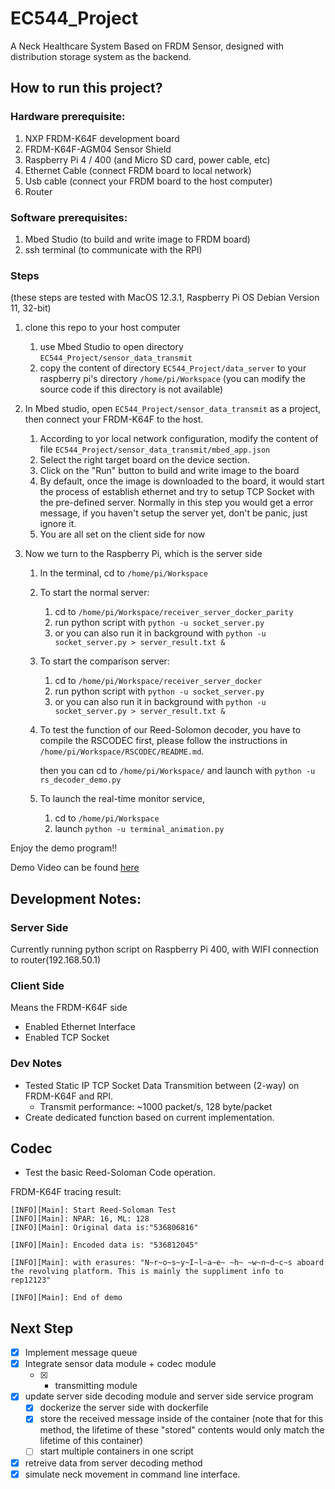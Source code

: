 # EC544_Project
A Neck Healthcare System Based on FRDM Sensor, designed with distribution storage system as the backend.

## How to run this project?

### Hardware prerequisite:
1. NXP FRDM-K64F development board 
2. FRDM-K64F-AGM04 Sensor Shield
3. Raspberry Pi 4 / 400 (and Micro SD card, power cable, etc)
4. Ethernet Cable (connect FRDM board to local network)
5. Usb cable (connect your FRDM board to the host computer)
6. Router

### Software prerequisites:
1. Mbed Studio (to build and write image to FRDM board)
2. ssh terminal (to communicate with the RPI)



### Steps
(these steps are tested with MacOS 12.3.1, Raspberry Pi OS Debian Version 11, 32-bit)
1. clone this repo to your host computer 
   1. use Mbed Studio to open directory `EC544_Project/sensor_data_transmit`
   2. copy the content of directory `EC544_Project/data_server` to your raspberry pi's directory `/home/pi/Workspace` (you can modify the source code if this directory is not available)

2. In Mbed studio, open `EC544_Project/sensor_data_transmit` as a project, then connect your FRDM-K64F to the host. 
   1. According to yor local network configuration, modify the content of file `EC544_Project/sensor_data_transmit/mbed_app.json`
   2. Select the right target board on the device section.
   3. Click on the "Run" button to build and write image to the board
   4. By default, once the image is downloaded to the board, it would start the process of establish ethernet and try to setup TCP Socket with the pre-defined server. Normally in this step you would get a error message, if you haven't setup the server yet, don't be panic, just ignore it. 
   5. You are all set on the client side for now
3. Now we turn to the Raspberry Pi, which is the server side
   1. In the terminal, cd to `/home/pi/Workspace`
   2. To start the normal server:
      1. cd to `/home/pi/Workspace/receiver_server_docker_parity`
      2. run python script with `python -u socket_server.py`
      3. or you can also run it in background with `python -u socket_server.py > server_result.txt &`
   3. To start the comparison server:
      1. cd to `/home/pi/Workspace/receiver_server_docker`
      2. run python script with `python -u socket_server.py`
      3. or you can also run it in background with `python -u socket_server.py > server_result.txt &`
   4. To test the function of our Reed-Solomon decoder, you have to compile the RSCODEC first, please follow the instructions in `/home/pi/Workspace/RSCODEC/README.md`.
    
      then you can cd to `/home/pi/Workspace/` and launch with `python -u rs_decoder_demo.py`

   5. To launch the real-time monitor service,
      1. cd to `/home/pi/Workspace`
      2. launch `python -u terminal_animation.py`


Enjoy the demo program!!

Demo Video can be found [here](https://www.youtube.com/watch?v=3-NFK4SuPOo)
     

## Development Notes:

### Server Side
Currently running python script on Raspberry Pi 400, with WIFI connection to router(192.168.50.1)

### Client Side
Means the FRDM-K64F side
- Enabled Ethernet Interface
- Enabled TCP Socket

### Dev Notes
- Tested Static IP TCP Socket Data Transmition between (2-way) on FRDM-K64F and RPI. 
  - Transmit performance: ~1000 packet/s, 128 byte/packet
- Create dedicated function based on current implementation. 

## Codec
- Test the basic Reed-Soloman Code operation. 
  
FRDM-K64F tracing result:
```plaintext
[INFO][Main]: Start Reed-Soloman Test
[INFO][Main]: NPAR: 16, ML: 128
[INFO][Main]: Original data is:"536806816"

[INFO][Main]: Encoded data is: "536812045"

[INFO][Main]: with erasures: "N~r~o~s~y~I~l~a~e~ ~h~ ~w~n~d~c~s aboard the revolving platform. This is mainly the suppliment info to rep12123"

[INFO][Main]: End of demo
```

## Next Step
- [x] Implement message queue 
- [x] Integrate sensor data module + codec module 
  - [x] + transmitting module 
- [x] update server side decoding module and server side service program
  - [x] dockerize the server side with dockerfile
  - [x] store the received message inside of the container (note that for this method, the lifetime of these "stored" contents would only match the lifetime of this container)
  - [ ] start multiple containers in one script
- [x] retreive data from server decoding method 
- [x] simulate neck movement in command line interface.